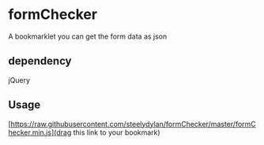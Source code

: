 formChecker
=======
A bookmarklet you can get the form data as json

dependency
------
jQuery

Usage
------
[https://raw.githubusercontent.com/steelydylan/formChecker/master/formChecker.min.js](drag this link to your bookmark)

